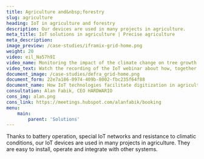 ```yaml
---
title: Agriculture and&nbsp;forestry
slug: agriculture
heading: IoT in agriculture and forestry
description: Our devices are used in many projects in agriculture. 
meta_title: IoT solutions in agriculture | Precise agriculture
meta_description: 
image_preview: /case-studies/iframix-grid-home.png
weight: 20
video: eil_Na57h9I
video_name: Monitoring the impact of the climate change on tree growth
video_text: Watch the recording of the IoT webinar about how, together with Vodafone UK, we had handled the challenge of the Department for Environment, Food and Rural Affairs of the United Kingdom and made it easier to collect data to research the impact of climate change on tree growth.
document_image: /case-studies/defra_grid-home.png
document_form: 22e7a186-0974-409b-8002-fbc235f64f88
document_name: How IoT technologies facilitate digitization in agriculture and forestry
consultation: Alan Fabik, CEO HARDWARIO
cons_img: alan.png
cons_link: https://meetings.hubspot.com/alanfabik/booking
menu:
    main:
        parent: 'Solutions'
---
```


Thanks to battery operation, special IoT networks and resistance to climatic conditions, our IoT devices are used in many projects in agriculture. They are easy to install, operate and integrate with other systems.